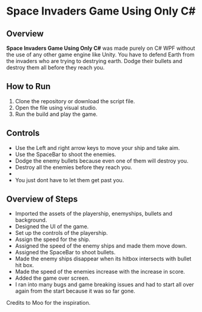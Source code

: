 

# Space Invaders Game Using Only C#

## Overview
**Space Invaders Game Using Only C#** was made purely on C# WPF without the use of any other game engine like Unity. You have to defend Earth from the invaders who are trying to destrying earth.
Dodge their bullets and destroy them all before they reach you.

## How to Run
1. Clone the repository or download the script file.
2. Open the file using visual studio.
3. Run the build and play the game.
   

## Controls
- Use the Left and right arrow keys to move your ship and take aim.
- Use the SpaceBar to shoot the enemies.
- Dodge the enemy bullets because even one of them will destroy you.
- Destroy all the enemies before they reach you.
- 
- You just dont have to let them get past you.


## Overview of Steps
- Imported the assets of the playership, enemyships, bullets and background.
- Designed the UI of the game.
- Set up the controls of the playership.
- Assign the speed for the ship.
- Assigned the speed of the enemy ships and made them move down.
- Assigned the SpaceBar to shoot bullets.
- Made the enemy ships disappear when its hitbox intersects with bullet hit box.
- Made the speed of the enemies increase with the increase in score.
- Added the game over screen.
- I ran into many bugs and game breaking issues and had to start all over again from the start because it was so far gone.

Credits to Moo for the inspiration.
